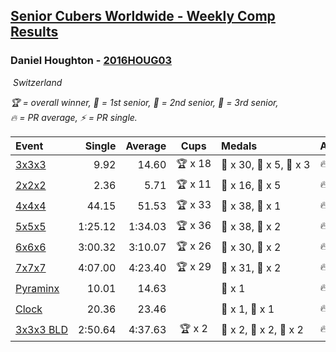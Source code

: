 <style>table {white-space: nowrap;}</style>
<link rel="stylesheet" type="text/css" href="/scw-comp/css/flags.css" />

## [Senior Cubers Worldwide - Weekly Comp Results](/scw-comp/results/)
### Daniel Houghton - [2016HOUG03](https://www.worldcubeassociation.org/persons/2016HOUG03)

<i class="flag flag-CH" />&nbsp;Switzerland

<span style="white-space: nowrap;">🏆 = overall winner</span>, <span style="white-space: nowrap;">🥇 = 1st senior</span>, <span style="white-space: nowrap;">🥈 = 2nd senior</span>, <span style="white-space: nowrap;">🥉 = 3rd senior</span>, <span style="white-space: nowrap;">🔥 = PR average</span>, <span style="white-space: nowrap;">⚡ = PR single</span>.

| Event | Single | Average | Cups | Medals | Achievements|
| :-- | --: | --: | :--: | :-- | :-- |
| [3x3x3](333.md) | 9.92 | 14.60 | 🏆 x 18 | 🥇 x 30, 🥈 x 5, 🥉 x 3 | 🔥 x 6, ⚡ x 7 |
| [2x2x2](222.md) | 2.36 | 5.71 | 🏆 x 11 | 🥇 x 16, 🥈 x 5 | 🔥 x 4, ⚡ x 4 |
| [4x4x4](444.md) | 44.15 | 51.53 | 🏆 x 33 | 🥇 x 38, 🥈 x 1 | 🔥 x 5, ⚡ x 4 |
| [5x5x5](555.md) | 1:25.12 | 1:34.03 | 🏆 x 36 | 🥇 x 38, 🥈 x 2 | 🔥 x 8, ⚡ x 5 |
| [6x6x6](666.md) | 3:00.32 | 3:10.07 | 🏆 x 26 | 🥇 x 30, 🥈 x 2 | 🔥 x 8, ⚡ x 10 |
| [7x7x7](777.md) | 4:07.00 | 4:23.40 | 🏆 x 29 | 🥇 x 31, 🥈 x 2 | 🔥 x 13, ⚡ x 9 |
| [Pyraminx](pyram.md) | 10.01 | 14.63 |  | 🥈 x 1 | 🔥 x 3, ⚡ x 4 |
| [Clock](clock.md) | 20.36 | 23.46 |  | 🥈 x 1, 🥉 x 1 | 🔥 x 2, ⚡ x 3 |
| [3x3x3 BLD](333bf.md) | 2:50.64 | 4:37.63 | 🏆 x 2 | 🥇 x 2, 🥈 x 2, 🥉 x 2 | 🔥 x 1, ⚡ x 3 |

<!-- Global site tag (gtag.js) - Google Analytics -->
<script async src="https://www.googletagmanager.com/gtag/js?id=UA-86348435-3"></script>
<script>window.dataLayer = window.dataLayer || []; function gtag() {dataLayer.push(arguments);} gtag('js', new Date()); gtag('config', 'UA-86348435-3');</script>
